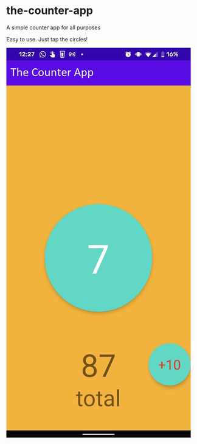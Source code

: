# the-counter-app
A simple counter app for all purposes

Easy to use. Just tap the circles!

![alt text](screen.jpeg?raw=true)

